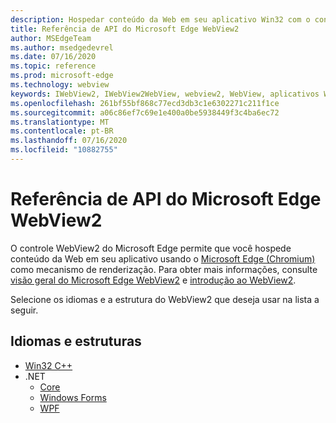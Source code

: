 ```yaml
---
description: Hospedar conteúdo da Web em seu aplicativo Win32 com o controle Microsoft Edge WebView 2
title: Referência de API do Microsoft Edge WebView2
author: MSEdgeTeam
ms.author: msedgedevrel
ms.date: 07/16/2020
ms.topic: reference
ms.prod: microsoft-edge
ms.technology: webview
keywords: IWebView2, IWebView2WebView, webview2, WebView, aplicativos Win32, Win32, Edge, ICoreWebView2, ICoreWebView2Controller, controle de navegador
ms.openlocfilehash: 261bf55bf868c77ecd3db3c1e6302271c211f1ce
ms.sourcegitcommit: a06c86ef7c69e1e400a0be5938449f3c4ba6ec72
ms.translationtype: MT
ms.contentlocale: pt-BR
ms.lasthandoff: 07/16/2020
ms.locfileid: "10882755"
---
```

# Referência de API do Microsoft Edge WebView2  

O controle WebView2 do Microsoft Edge permite que você hospede conteúdo da Web em seu aplicativo usando o [Microsoft Edge (Chromium)](https://www.microsoftedgeinsider.com) como mecanismo de renderização.  Para obter mais informações, consulte [visão geral do Microsoft Edge WebView2](./index.md) e [introdução ao WebView2](gettingstarted/win32.md).  

Selecione os idiomas e a estrutura do WebView2 que deseja usar na lista a seguir.  

## Idiomas e estruturas  

*   [Win32 C++](reference/win32/0-9-538-reference-webview2.md)  
*   .NET  
    *   [Core](reference/dotnet/0-9-538-reference-webview2.md)  
    *   [Windows Forms](reference/winforms/0-9-515-reference-webview2.md)  
    *   [WPF](reference/wpf/0-9-515-reference-webview2.md)  
